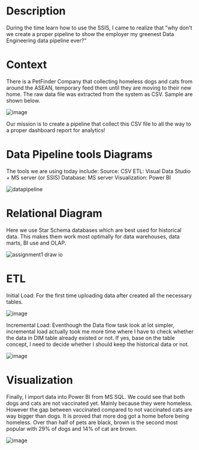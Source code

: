 # Description
During the time learn how to use the SSIS, I came to realize that "why don't we create a proper pipeline to show the employer my greenest Data Engineering data pipeline ever?"

# Context
There is a PetFinder Company that collecting homeless dogs and cats from around the ASEAN, temporary feed them until they are moving to their new home.
The raw data file was extracted from the system as CSV. Sample are shown below.

![image](https://user-images.githubusercontent.com/72678942/212987326-78790afd-f39b-4650-91f3-e9445190eef2.png)

Our mission is to create a pipeline that collect this CSV file to all the way to a proper dashboard report for analytics!

# Data Pipeline tools Diagrams
The tools we are using today include:
  Source: CSV
  ETL: Visual Data Studio + MS server (or SSIS)
  Database: MS server
  Visualization: Power BI

![datapipeline](https://user-images.githubusercontent.com/72678942/212994570-ebfbcfd9-e727-41ee-ad58-8991c73efa9a.jpg)

# Relational Diagram
Here we use Star Schema databases which are best used for historical data. This makes them work most optimally for data warehouses, data marts, BI use and OLAP.

![assignment1 draw io](https://user-images.githubusercontent.com/72678942/213174249-481e141b-8a6d-464a-9265-e1deaf9e9960.png)

# ETL
Initial Load: For the first time uploading data after created all the necessary tables.

![image](https://user-images.githubusercontent.com/72678942/213177122-85270735-a31a-4485-ac39-5a54add6751f.png)

Incremental Load: Eventhough the Data flow task look at lot simpler, incremental load actually took me more time where I have to check whether the data in DIM table already existed or not. If yes, base on the table concept, I need to decide whether I should keep the historical data or not.

![image](https://user-images.githubusercontent.com/72678942/213177403-3b29a58c-b8ed-452c-a721-ec97fd98f372.png)

# Visualization
Finally, I import data into Power BI from MS SQL. We could see that both dogs and cats are not vaccinated yet. Mainly because they were homeless.
However the gap between vaccinated compared to not vaccinated cats are way bigger than dogs. It is proved that more dog got a home before being homeless.
Over than half of pets are black, brown is the second most popular with 29% of dogs and 14% of cat are brown.

![image](https://user-images.githubusercontent.com/72678942/213178681-69d64fbc-5a1b-4d2a-8fb1-b734dada42f1.png)

